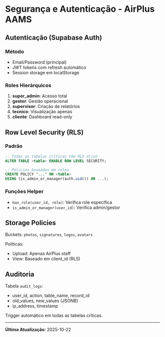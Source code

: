 # Segurança e Autenticação - AirPlus AAMS

## Autenticação (Supabase Auth)

### Método
- Email/Password (principal)
- JWT tokens com refresh automático
- Session storage em localStorage

### Roles Hierárquicos

1. **super_admin**: Acesso total
2. **gestor**: Gestão operacional
3. **supervisor**: Criação de relatórios
4. **tecnico**: Visualização apenas
5. **cliente**: Dashboard read-only

## Row Level Security (RLS)

### Padrão
```sql
-- Todas as tabelas críticas têm RLS ativo
ALTER TABLE <table> ENABLE ROW LEVEL SECURITY;

-- Policies baseadas em roles
CREATE POLICY "..." ON <table>
USING (is_admin_or_manager(auth.uid()) OR ...);
```

### Funções Helper
- `has_role(user_id, role)`: Verifica role específica
- `is_admin_or_manager(user_id)`: Verifica admin/gestor

## Storage Policies

Buckets: `photos`, `signatures`, `logos`, `avatars`

Políticas:
- Upload: Apenas AirPlus staff
- View: Baseado em client_id (RLS)

## Auditoria

Tabela `audit_logs`:
- user_id, action, table_name, record_id
- old_values, new_values (JSONB)
- ip_address, timestamp

Trigger automático em todas as tabelas críticas.

---

**Última Atualização**: 2025-10-22
